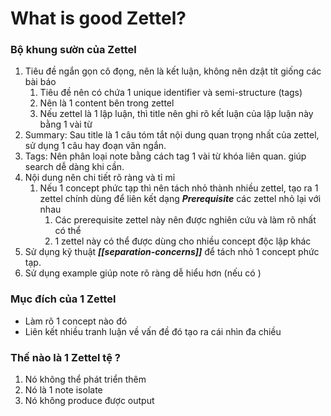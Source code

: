# What is good Zettel?
### Bộ khung sườn của Zettel
1. Tiêu đề ngắn gọn cô đọng, nên là kết luận, không nên dzật tít giống các bài báo
	1. Tiêu đề nên có chứa 1 unique identifier và semi-structure (tags)
	2. Nên là 1 content bên trong zettel
	3. Nếu zettel là 1 lập luận, thì title nên ghi rõ kết luận của lập luận này bằng 1 vài từ
2. Summary: Sau title là 1 câu tóm tắt nội dung quan trọng nhất của zettel, sử dụng 1 câu hay đoạn văn ngắn. 
3. Tags: Nên phân loại note bằng cách tag 1 vài từ khóa liên quan. giúp search dễ dàng khi cần.
4. Nội dung nên chi tiết rõ ràng và tỉ mỉ
	1. Nếu 1 concept phức tạp thì nên tách nhỏ thành nhiều zettel, tạo ra 1 zettel chính dùng để liên kết dạng ***Prerequisite*** các zettel nhỏ lại với nhau
		1. Các prerequisite zettel này nên được nghiên cứu và làm rõ nhất có thể
		2. 1 zettel này có thể được dùng cho nhiều concept độc lập khác
5. Sử dụng kỹ thuật ***[[separation-concerns]]*** để tách nhỏ 1 concept phức tạp.
6. Sử dụng example giúp note rõ ràng dễ hiểu hơn (nếu có )

### Mục đích của 1 Zettel
- Làm rõ 1 concept nào đó
- Liên kết nhiều tranh luận về vấn đề đó tạo ra cái nhìn đa chiều

### Thế nào là 1 Zettel tệ ?
1. Nó không thể phát triển thêm
2. Nó là 1 note isolate
3. Nó không produce được output



	
	
